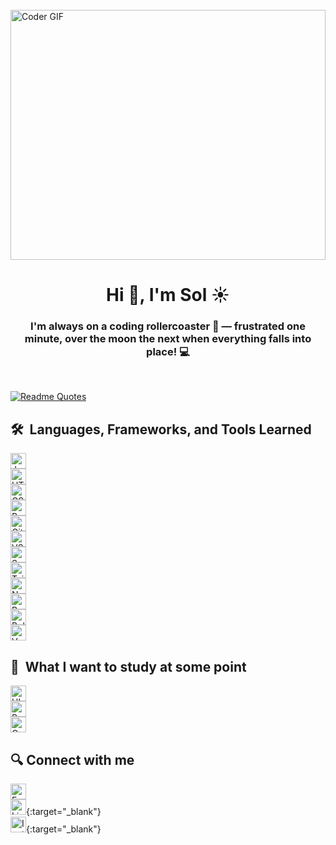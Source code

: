 <abc>
<br>
<img src="https://media.giphy.com/media/vrxxqQbyRxYi6scCjT/giphy.gif" alt="Coder GIF" width="100%" height="400">
<h1 align="center">Hi 👋, I'm Sol ☀️</h1>
<h3 align="center">I'm always on a coding rollercoaster 🎢 — frustrated one minute, over the moon the next when everything falls into place! 💻</h3>
</abc>

&nbsp;
&nbsp;

[![Readme Quotes](https://quotes-github-readme.vercel.app/api?type=horizontal&theme=monokai&quote=The%20possible%20is%20done,%20so%20let%27s%20do%20the%20impossible&author=unknown)](https://github.com/piyushsuthar/github-readme-quotes)

## 🛠  Languages, Frameworks, and Tools Learned

<a name="learning-now"></a>
<img src="https://img.shields.io/badge/JavaScript-F7DF1E?logo=javascript&logoColor=black" alt="JavaScript logo" title="JavaScript" height="25" />
<br>
<img src="https://img.shields.io/badge/HTML5-E34F26?logo=html5&logoColor=white" alt="HTML5 logo" title="HTML5" height="25" />
<br>
<img src="https://img.shields.io/badge/CSS3-1572B6?logo=css3&logoColor=white" alt="CSS3 logo" title="CSS3" height="25"/>
<br>
<img src="https://img.shields.io/badge/React-61DAFB?logo=react&logoColor=black" alt="React logo" title="React" height="25" />
<br>
<img src="https://img.shields.io/badge/Git-F05032?logo=git&logoColor=white" alt="Git logo" title="Git" height="25" />
<br>
<img src="https://img.shields.io/badge/VS%20Code-007ACC?logo=visual-studio-code&logoColor=white" alt="VS Code logo" title="VS Code" height="25" />
<br>
<img src="https://img.shields.io/badge/Sass-CC6699?logo=sass&logoColor=white" alt="Sass logo" title="Sass" height="25" />
<br>
<img src="https://img.shields.io/badge/Tailwind%20CSS-38B2AC?logo=tailwind-css&logoColor=white" alt="Tailwind CSS logo" title="Tailwind CSS" height="25" />
<br>
<img src="https://img.shields.io/badge/Node.js-339933?logo=node.js&logoColor=white" alt="Node.js logo" title="Node.js" height="25" />
<br>
<img src="https://img.shields.io/badge/Bootstrap-563D7C?logo=bootstrap&logoColor=white" alt="Bootstrap logo" title="Bootstrap" height="25" />
<br>
<img src="https://img.shields.io/badge/Bulma-00D1B2?logo=bulma&logoColor=white" alt="Bulma logo" title="Bulma" height="25"/>
<br>
<img src="https://img.shields.io/badge/Vercel-000000?logo=vercel&logoColor=white" alt="Vercel logo" title="Vercel" height="25" />

<!-- <a name="learning-next"></a>
## 📖  What I am currently learning / improving on -->

## 👾  What I want to study at some point
<img src="https://img.shields.io/badge/UI--UX%20Design-008080?logo=adobe&logoColor=white" alt="UI-UX Design badge" title="UI-UX Design" height="25" />
<br>
<img src="https://img.shields.io/badge/Python-3776AB?logo=python&logoColor=white&labelColor=3776AB" alt="Python badge" title="Python" height="25" />
<br>
<img src="https://img.shields.io/badge/Cyber%20Security-008000?logo=security&logoColor=white" alt="Cyber Security badge" title="Cyber Security" height="25" />


## 🔍 Connect with me

[<img src="https://img.shields.io/badge/Email-mariasolgonzalez240%40gmail.com-green" alt="Email badge" title="Email" height="25" target="_blank"/>](mailto:mariasolgonzalez240@gmail.com)
<br>
[<img src="https://img.shields.io/badge/LinkedIn-Maria%20Sol%20Gonzalez-blue" alt="LinkedIn badge" title="LinkedIn" height="25" />](https://www.linkedin.com/in/sol-gonz%C3%A1lez-8967b5139/){:target="_blank"}
<br>
[<img src="https://img.shields.io/badge/Instagram-Solg.24-purple" alt="Instagram badge" title="Instagram" height="25" />](https://www.instagram.com/solg.24/){:target="_blank"}

[email_anchor]: mailto:mariasolgonzalez240@gmail.com
[linkedin_anchor]: https://www.linkedin.com/in/sol-gonz%C3%A1lez-8967b5139/
[instagram_anchor]: https://www.instagram.com/solg.24/
